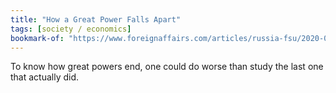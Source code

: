 ```yaml
---
title: "How a Great Power Falls Apart"
tags: [society / economics]
bookmark-of: "https://www.foreignaffairs.com/articles/russia-fsu/2020-06-30/how-great-power-falls-apart"
---
```

To know how great powers end, one could do worse than study the last one that actually did.